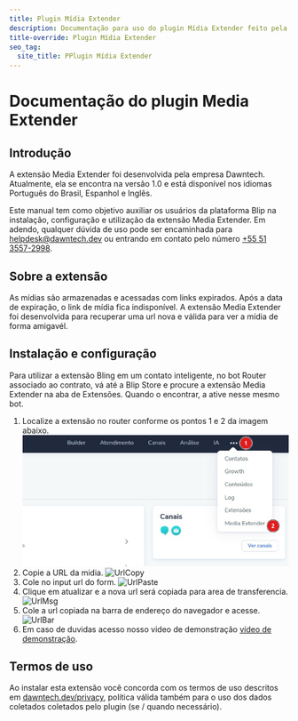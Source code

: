 ```yaml
---
title: Plugin Mídia Extender
description: Documentação para uso do plugin Mídia Extender feito pela Dawntech Inc. para a plataforma Take Blip
title-override: Plugin Mídia Extender
seo_tag:
  site_title: PPlugin Mídia Extender
---
```


# Documentação do plugin Media Extender
## Introdução

A extensão Media Extender foi desenvolvida pela empresa Dawntech. Atualmente, ela se encontra na versão 1.0 e está
disponível nos idiomas Português do Brasil, Espanhol e Inglês.

Este manual tem como objetivo auxiliar os usuários da plataforma Blip na instalação, configuração e utilização da extensão Media Extender. Em adendo, qualquer dúvida de uso pode ser encaminhada para [helpdesk@dawntech.dev](mailto:helpdesk@dawntech.dev) ou entrando em contato pelo número [+55 51 3557-2998](https://wa.me/555135572998).


## Sobre a extensão

As mídias são armazenadas e acessadas com links expirados. Após a data de expiração, o link de mídia fica indisponível. A extensão Media Extender foi desenvolvida para recuperar uma url nova e válida para ver a mídia de forma amigavél.

## Instalação e configuração
Para utilizar a extensão Bling em um contato inteligente, no bot Router associado ao contrato, vá até a Blip Store e procure a extensão Media Extender na aba de Extensões. Quando o encontrar, a ative nesse mesmo bot.

1. Localize a extensão no router conforme os pontos 1 e 2 da imagem abaixo.
![Start](./images/mediaextender/media-extender1.jpeg)
2. Copie a URL da midia.
![UrlCopy](./images/pt/bling/media-extender2.jpg)
3. Cole no input url do form.
![UrlPaste](./images/pt/bling/media-extender3.jpg)
4. Clique em atualizar e a nova url será copiada para area de transferencia.
![UrlMsg](./images/pt/bling/media-extender4.jpg)
5. Cole a url copiada na barra de endereço do navegador e acesse.
![UrlBar](./images/pt/bling/media-extender5.jpg)
6. Em caso de duvidas acesso nosso video de demonstração [vídeo de demonstração](https://www.youtube.com/watch?v=sMDrECb6TUI).

## Termos de uso

Ao instalar esta extensão você concorda com os termos de uso descritos em [dawntech.dev/privacy](https://dawntech.dev/privacy/pt), política válida também para o uso dos dados coletados coletados pelo plugin (se / quando necessário).
